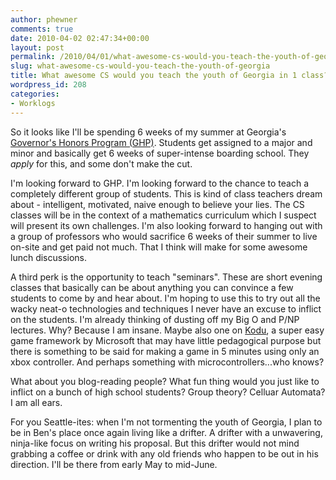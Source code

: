 ```yaml
---
author: phewner
comments: true
date: 2010-04-02 02:47:34+00:00
layout: post
permalink: /2010/04/01/what-awesome-cs-would-you-teach-the-youth-of-georgia/
slug: what-awesome-cs-would-you-teach-the-youth-of-georgia
title: What awesome CS would you teach the youth of Georgia in 1 class?
wordpress_id: 208
categories:
- Worklogs
---
```


So it looks like I'll be spending 6 weeks of my summer at Georgia's [Governor's Honors Program (GHP)](http://admin.doe.k12.ga.us/gadoe/blogs/ghpblog.nsf/DailyBlog).  Students get assigned to a major and minor and basically get 6 weeks of super-intense boarding school.  They _apply_ for this, and some don't make the cut.

I'm looking forward to GHP.  I'm looking forward to the chance to teach a completely different group of students.  This is kind of class teachers dream about - intelligent, motivated, naive enough to believe your lies.    The CS classes will be in the context of a mathematics curriculum which I suspect will present its own challenges.   I'm also looking forward to hanging out with a group of professors who would sacrifice 6 weeks of their summer to live on-site and get paid not much.  That I think will make for some awesome lunch discussions.

A third perk is the opportunity to teach "seminars".  These are short evening classes that basically can be about anything you can convince a few students to come by and hear about.  I'm hoping to use this to try out all the wacky neat-o technologies and techniques I never have an excuse to inflict on the students.  I'm already thinking of dusting off my Big O and P/NP lectures.  Why?  Because I am insane.  Maybe also one on [Kodu](http://research.microsoft.com/en-us/projects/kodu/), a super easy game framework by Microsoft that may have little pedagogical purpose but there is something to be said for making a game in 5 minutes using only an xbox controller.  And perhaps something with microcontrollers...who knows?

What about you blog-reading people?  What fun thing would you just like to inflict on a bunch of high school students?  Group theory?  Celluar Automata?  I am all ears.

For you Seattle-ites: when I'm not tormenting the youth of Georgia, I plan to be in Ben's place once again living like a drifter.  A drifter with a unwavering, ninja-like focus on writing his proposal.  But this drifter would not mind grabbing a coffee or drink with any old friends who happen to be out in his direction.  I'll be there from early May to mid-June.
